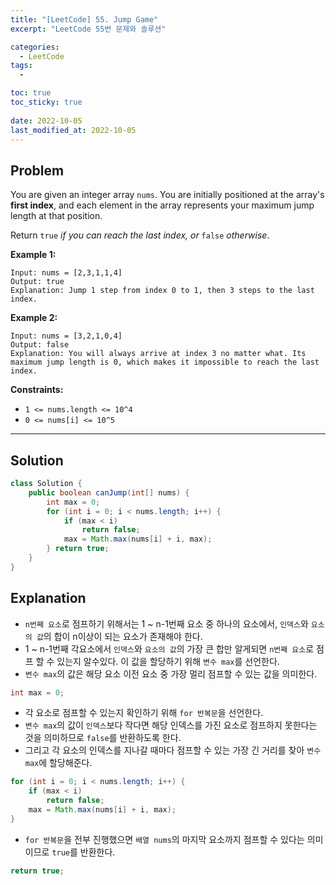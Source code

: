 ```yaml
---
title: "[LeetCode] 55. Jump Game"
excerpt: "LeetCode 55번 문제와 솔루션"

categories:
  - LeetCode
tags:
  - 

toc: true
toc_sticky: true
 
date: 2022-10-05
last_modified_at: 2022-10-05
---
```

## **Problem**
You are given an integer array `nums`. You are initially positioned at the array's **first index**, and each element in the array represents your maximum jump length at that position.

Return `true` *if you can reach the last index, or* `false` *otherwise*.

**Example 1:**
```
Input: nums = [2,3,1,1,4]
Output: true
Explanation: Jump 1 step from index 0 to 1, then 3 steps to the last index.
```
**Example 2:**
```
Input: nums = [3,2,1,0,4]
Output: false
Explanation: You will always arrive at index 3 no matter what. Its maximum jump length is 0, which makes it impossible to reach the last index.
```
**Constraints:**
- `1 <= nums.length <= 10^4`
- `0 <= nums[i] <= 10^5`

---
## **Solution**
```java
class Solution {
    public boolean canJump(int[] nums) {
        int max = 0;
        for (int i = 0; i < nums.length; i++) {
            if (max < i)
                return false;
            max = Math.max(nums[i] + i, max);
        } return true;
    }
}
```
## **Explanation**
- `n번째 요소`로 점프하기 위해서는 1 ~ n-1번째 요소 중 하나의 요소에서, `인덱스`와 `요소의 값`의 합이 n이상이 되는 요소가 존재해야 한다.
- 1 ~ n-1번째 각요소에서 `인덱스`와 `요소의 값`의 가장 큰 합만 알게되면 `n번째 요소`로 점프 할 수 있는지 알수있다. 이 값을 할당하기 위해 `변수 max`를 선언한다.
- `변수 max`의 값은 해당 요소 이전 요소 중 가장 멀리 점프할 수 있는 값을 의미한다.
```java
int max = 0;
```
- 각 요소로 점프할 수 있는지 확인하기 위해 `for 반복문`을 선언한다.
- `변수 max`의 값이 `인덱스`보다 작다면 해당 인덱스를 가진 요소로 점프하지 못한다는 것을 의미하므로 `false`를 반환하도록 한다.
- 그리고 각 요소의 인덱스를 지나갈 때마다 점프할 수 있는 가장 긴 거리를 찾아 `변수 max`에 할당해준다.
```java
for (int i = 0; i < nums.length; i++) {
    if (max < i)
        return false;
    max = Math.max(nums[i] + i, max);
}
```
- `for 반복문`을 전부 진행했으면 `배열 nums`의 마지막 요소까지 점프할 수 있다는 의미이므로 `true`를 반환한다.
```java
return true;
```
